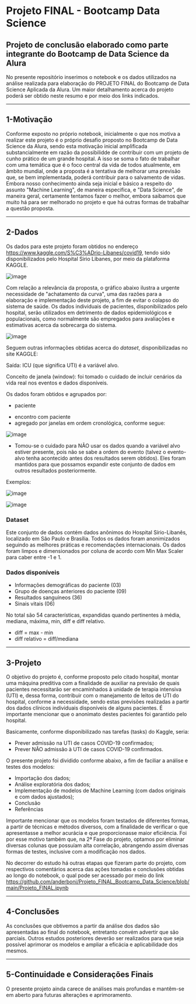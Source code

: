 # Projeto FINAL - Bootcamp Data Science

Projeto de conclusão elaborado como parte integrante do Bootcamp de Data Science da Alura
---

No presente repositório inserimos o notebook e os dados utilizados na análise realizada para elaboração do PROJETO FINAL do Bootcamp de Data Science Aplicada da Alura. Um maior detalhamento acerca do projeto poderá ser obtido neste resumo e por meio dos links indicados.

---
## 1-Motivação

Conforme exposto no próprio notebook, inicialmente o que nos motiva a realizar este projeto é o próprio desafio proposto no Bootcamp de Data Science da Alura, sendo esta motivação inicial amplificada substancialmente em razão da possibilidde de contribuir com um projeto de cunho prático de um grande hospital. A isso se soma o fato de trabalhar com uma temática que é o foco central da vida de todos atualmente, em âmbito mundial, onde a proposta é a tentativa de melhorar uma previsão que, se bem implementada, poderá contribuir para o salvamento de vidas. Embora nosso conhecimento ainda seja inicial e básico a respeito do assunto "Machine Learning", de maneira especifica, e "Data Science", de maneira geral, certamente tentamos fazer o melhor, embora saibamos que muito há para ser melhorado no projeto e que há outras formas de trabalhar a questão proposta.

---
## 2-Dados

Os dados para este projeto foram obtidos no endereço https://www.kaggle.com/S%C3%ADrio-Libanes/covid19, tendo sido disponibilizados pelo Hospital Sirio Libanes, por meio da plataforma KAGGLE.

![image](https://user-images.githubusercontent.com/82055876/131427160-89a394ef-6de6-45d1-8177-e7adb35c52ce.png)

Com relação a relevância da proposta, o gráfico abaixo ilustra a urgente necessidade de "achatamento da curva", uma das razões para a elaboração e implementação deste projeto, a fim de evitar o colapso do sistema de saúde. Os dados individuais de pacientes, disponibilizados pelo hospital, serão utilizados em detrimento de dados epidemiológicos e populacionais, como normalmente são empregados para avaliações e estimativas acerca da sobrecarga do sistema.

![image](https://user-images.githubusercontent.com/82055876/131425878-52eca3fe-3aa6-4fbf-b6f2-fedd1ea6cab4.png)

Seguem outras informações obtidas acerca do *dataset*, disponibilizadas no site KAGGLE:

Saída: ICU (que significa UTI) é a variável alvo.

Conceito de janela (window): foi tomado o cuidado de incluir cenários da vida real nos eventos e dados disponíveis.

Os dados foram obtidos e agrupados por:

* paciente
- encontro com paciente 
- agregado por janelas em ordem cronológica, conforme segue:

![image](https://user-images.githubusercontent.com/82055876/131428441-2b1cc541-d670-4ad6-afb0-14b3bb0f63ed.png)


* Tomou-se o cuidado para NÃO usar os dados quando a variável alvo estiver presente, pois não se sabe a ordem do evento (talvez o evento-alvo tenha acontecido antes dos resultados serem obtidos). Eles foram mantidos para que possamos expandir este conjunto de dados em outros resultados posteriormente.

Exemplos:

![image](https://user-images.githubusercontent.com/82055876/131426668-e74f7bca-1542-47e4-bd23-5f0b6559ce3c.png)

![image](https://user-images.githubusercontent.com/82055876/131426690-68ad6e61-2b5b-4f87-8e6b-aeac936ed077.png)


### Dataset

Este conjunto de dados contém dados anônimos do Hospital Sírio-Libanês, localizado em São Paulo e Brasília. Todos os dados foram anonimizados seguindo as melhores práticas e recomendações internacionais. Os dados foram limpos e dimensionados por coluna de acordo com Min Max Scaler para caber entre -1 e 1.

### Dados disponíveis

- Informações demográficas do paciente (03)
- Grupo de doenças anteriores do paciente (09)
- Resultados sanguíneos (36)
- Sinais vitais (06)

No total são 54 características, expandidas quando pertinentes à média, mediana, máxima, min, diff e diff relativo.

- diff = max - min
- diff relativo = diff/mediana

---
## 3-Projeto
O objetivo do projeto é, conforme proposto pelo citado hospital, montar uma máquina preditiva com a finalidade de auxiliar na previsão de quais pacientes necessitarão ser encaminhados à unidade de terapia intensiva (UTI) e, dessa forma, contribuir com o manejamento de leitos de UTI do hospital, conforme a necessidade, sendo estas previsões realizadas a partir dos dados clínicos individuais disponíveis de alguns pacientes. É importante mencionar que o anonimato destes pacientes foi garantido pelo hospital.

Basicamente, conforme disponibilizado nas tarefas (tasks) do Kaggle, seria:

* Prever admissão na UTI de casos COVID-19 confirmados;
* Prever NÃO admissão à UTI de casos COVID-19 confirmados.

O presente projeto foi dividido conforme abaixo, a fim de faciliar a análise e testes dos modelos:

* Importação dos dados;
* Análise exploratória dos dados;
* Implementação de modelos de Machine Learning (com dados originais e com dados ajustados);
* Conclusão
* Referências

Importante mencionar que os modelos foram testados de diferentes formas, a partir de técnicas e métodos diversos, com a finalidade de verificar o que apresentasse a melhor acurácia e que proporcionasse maior eficiência. Foi por esse motivo também que, na 2ª Fase do projeto, optamos por eliminar diversas colunas que possuíam alta correlação, abrangendo assim diversas formas de testes, inclusive com a modificação nos dados.

No decorrer do estudo há outras etapas que fizeram parte do projeto, com respectivos comentários acerca das ações tomadas e conclusões obtidas ao longo do notebook, o qual pode ser acessado por meio do link https://github.com/anderboni/Projeto_FINAL_Bootcamp_Data_Science/blob/main/Projeto_FINAL.ipynb

---
## 4-Conclusões

As conclusões que obtivemos a partir da análise dos dados são apresentadas ao final do notebook, entretanto convém advertir que são parciais. Outros estudos posteriores deverão ser realizados para que seja possível aprimorar os modelos e ampliar a eficácia e aplicabilidade dos mesmos.

---
## 5-Continuidade e Considerações Finais

O presente projeto ainda carece de análises mais profundas e mantêm-se em aberto para futuras alterações e aprimoramento.

